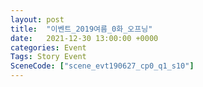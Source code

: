 ```yaml
---
layout: post
title:  "이벤트_2019여름_0화_오프닝"
date:   2021-12-30 13:00:00 +0000
categories: Event
Tags: Story Event
SceneCode: ["scene_evt190627_cp0_q1_s10"]
---
```

